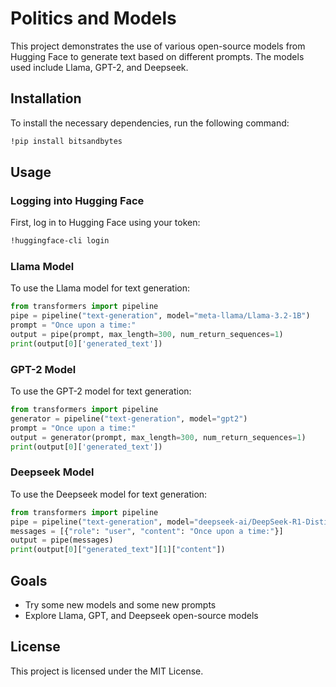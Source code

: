 # Politics and Models

This project demonstrates the use of various open-source models from Hugging Face to generate text based on different prompts. The models used include Llama, GPT-2, and Deepseek.

## Installation

To install the necessary dependencies, run the following command:

```bash
!pip install bitsandbytes
```

## Usage

### Logging into Hugging Face

First, log in to Hugging Face using your token:

```bash
!huggingface-cli login
```

### Llama Model

To use the Llama model for text generation:

```python
from transformers import pipeline
pipe = pipeline("text-generation", model="meta-llama/Llama-3.2-1B")
prompt = "Once upon a time:"
output = pipe(prompt, max_length=300, num_return_sequences=1)
print(output[0]['generated_text'])
```

### GPT-2 Model

To use the GPT-2 model for text generation:

```python
from transformers import pipeline
generator = pipeline("text-generation", model="gpt2")
prompt = "Once upon a time:"
output = generator(prompt, max_length=300, num_return_sequences=1)
print(output[0]['generated_text'])
```

### Deepseek Model

To use the Deepseek model for text generation:

```python
from transformers import pipeline
pipe = pipeline("text-generation", model="deepseek-ai/DeepSeek-R1-Distill-Qwen-1.5B", max_length=150, num_return_sequences=1)
messages = [{"role": "user", "content": "Once upon a time:"}]
output = pipe(messages)
print(output[0]["generated_text"][1]["content"])
```

## Goals

- Try some new models and some new prompts
- Explore Llama, GPT, and Deepseek open-source models

## License

This project is licensed under the MIT License.
